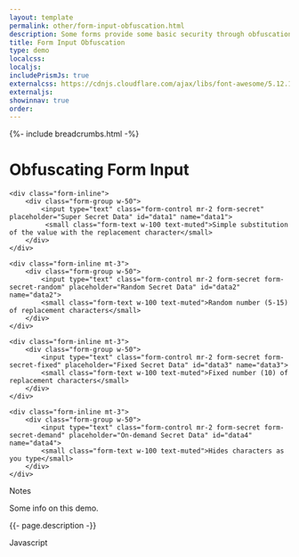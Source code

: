 ```yaml
---
layout: template
permalink: other/form-input-obfuscation.html
description: Some forms provide some basic security through obfuscation, essentially preventing prying eyes from seeing your input. This is most commonly used on social security number inputs, but it can be used for anything. This demo provides four methods for obfuscation, by changing the input values to asterisk's, though it could be any character you choose. 
title: Form Input Obfuscation
type: demo
localcss: 
localjs:
includePrismJs: true
externalcss: https://cdnjs.cloudflare.com/ajax/libs/font-awesome/5.12.1/css/all.min.css
externaljs:  
showinnav: true
order: 
---
```


{%- include breadcrumbs.html -%}

<style>

</style>

<div class="container">
	<h1 class="display-5">Obfuscating Form Input</h1>

	<div class="form-inline">
		<div class="form-group w-50">
			<input type="text" class="form-control mr-2 form-secret" placeholder="Super Secret Data" id="data1" name="data1">
			 <small class="form-text w-100 text-muted">Simple substitution of the value with the replacement character</small>
		</div>
	</div>

	<div class="form-inline mt-3">
		<div class="form-group w-50">
			<input type="text" class="form-control mr-2 form-secret form-secret-random" placeholder="Random Secret Data" id="data2" name="data2">
			<small class="form-text w-100 text-muted">Random number (5-15) of replacement characters</small>
		</div>
	</div>

	<div class="form-inline mt-3">
		<div class="form-group w-50">
			<input type="text" class="form-control mr-2 form-secret form-secret-fixed" placeholder="Fixed Secret Data" id="data3" name="data3">
			<small class="form-text w-100 text-muted">Fixed number (10) of replacement characters</small>
		</div>
	</div>
	
	<div class="form-inline mt-3">
		<div class="form-group w-50">
			<input type="text" class="form-control mr-2 form-secret form-secret-demand" placeholder="On-demand Secret Data" id="data4" name="data4">
			<small class="form-text w-100 text-muted">Hides characters as you type</small>
		</div>
	</div>	
</div>

<script id="prism-source">
    window.addEventListener( 'DOMContentLoaded', function() {
        ( function( $ ) {

			$( '.form-secret' )
				.on( 'input', function( e ) {
					var $t = $( this ),
						demand = $t.hasClass( 'form-secret-demand' ),
						$n = $t.next( 'input' ),
						$indicator = $t.siblings( '.far' ),
						str = '',
						val = '',
						oe = e.originalEvent;

					if( $t.val().length ) {
						if( demand ) {
							val = $n.val();
							
							if( 'insertText' === e.originalEvent.inputType ) { 
								// typing
								val += e.originalEvent.data;
								$n.val( val );
								for( var i = 0; i < $t.val().length; i++ ) {
									str += '*';
								}
								$t.val( str );
							} else if( 'deleteContentBackward' === e.originalEvent.inputType ) {
								// deleting
								val = val.substring( 0, val.length - 1 );
								$n.val( val );
							} else if( 'insertFromPaste' === e.originalEvent.inputType ) {
								// pasting
								return false;
							}
							
							$indicator.removeClass( 'fa-eye' ).addClass( 'fa-eye-slash' );
						} else {
							$n.val( $t.val() );
						}
					} else {
						$n.val( '' );
						$indicator.removeClass( 'fa-eye-slash' ).addClass( 'fa-eye' );
					}
				} )
				.on( 'blur', function() {
					var $t = $( this ),
						random = $t.hasClass( 'form-secret-random' ),
						fixed = $t.hasClass( 'form-secret-fixed' ),
						demand = $t.hasClass( 'form-secret-demand' ),
						$n = $t.next( 'input' ),
						$indicator = $t.siblings( '.far' ),
						str = '';
				
					if( $t.val().length ) {
						
						if( random ) {
							var random = Math.floor( Math.random() * ( 15 - 5 + 1 ) + 5 );
							for( var i = 0; i < random; i++ ) {
								str += '*';
							}	
						} else if ( fixed ) {
							for( var i = 0; i < 10; i++ ) {
								str += '*';
							}		
						} else {
							for( var i = 0; i < $t.val().length; i++ ) {
								str += '*';
							}
						}
						$t.val( str );
						$indicator.removeClass( 'fa-eye' ).addClass( 'fa-eye-slash' );
					}
				} )
				.on( 'focus', function() {
					var $t = $( this ),
						$indicator = $t.siblings( '.far' ),
						demand = $t.hasClass( 'form-secret-demand' ),
						$n = $t.next( 'input' );
				
					if( !demand ) {
						$t.val( $n.val() );
						$indicator.removeClass( 'fa-eye-slash' ).addClass( 'fa-eye' );			
					}
				} ).each( function() {
					var $t = $( this );
					$t.after( '<input type="hidden" /><i class="far fa-eye"></i>' );
			} );
			
        } )( jQuery );
    } );
</script>


<div aria-multiselectable="true" class="accordion indicator-plus accordion-white mb-3 mt-3" id="accordion-4" role="tabpanel">
	<div class="card">
		<div aria-expanded="false" class="card-header collapsed" data-target="#accordion-4-collapse-3" data-toggle="collapse" id="accordion-4-card-3" role="tab">
			<a class="card-title" data-controls="accordion-4-collapse-3">Notes</a>
		</div>
		<div aria-labelledby="accordion-4-card-3" class="collapse show" id="accordion-4-collapse-3" role="tabpanel">
			<div class="card-body">
				<p>Some info on this demo.</p>
				<p>{{- page.description -}}</p>
			</div>
		</div>
	</div>
	<div class="card">
		<div aria-expanded="false" class="card-header collapsed" data-target="#accordion-4-collapse-2" data-toggle="collapse" id="accordion-4-card-2" role="tab">
			<a class="card-title" data-controls="accordion-4-collapse-2">Javascript</a>
		</div>
		<div aria-labelledby="accordion-4-card-2" class="collapse" id="accordion-4-collapse-2" role="tabpanel">
			<div class="card-body">
				<div class="row">
					<div class="col">
						<pre id="script-output"></pre>
					</div>
				</div>
			</div>
		</div>
	</div>	
</div>
